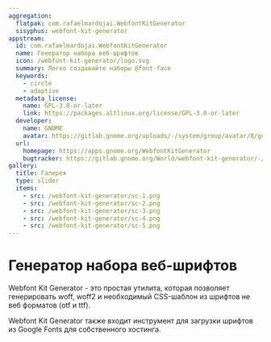```yaml
---
aggregation:
  flatpak: com.rafaelmardojai.WebfontKitGenerator
  sisyphus: webfont-kit-generator
appstream:
  id: com.rafaelmardojai.WebfontKitGenerator
  name: Генератор набора веб-шрифтов
  icon: /webfont-kit-generator/logo.svg
  summary: Легко создавайте наборы @font-face
  keywords:
    - circle
    - adaptive
  metadata_license:
    name: GPL-3.0-or-later
    link: https://packages.altlinux.org/license/GPL-3.0-or-later
  developer:
    name: GNOME
    avatar: https://gitlab.gnome.org/uploads/-/system/group/avatar/8/gnomelogo.png?width=48
  url:
    homepage: https://apps.gnome.org/WebfontKitGenerator
    bugtracker: https://gitlab.gnome.org/World/webfont-kit-generator/-/issues
gallery:
  title: Галерея
  type: slider
  items:
    - src: /webfont-kit-generator/sc-1.png
    - src: /webfont-kit-generator/sc-2.png
    - src: /webfont-kit-generator/sc-3.png
    - src: /webfont-kit-generator/sc-4.png
    - src: /webfont-kit-generator/sc-5.png
---
```


# Генератор набора веб-шрифтов

Webfont Kit Generator - это простая утилита, которая позволяет генерировать woff, woff2 и необходимый CSS-шаблон из шрифтов не веб форматов (otf и ttf).

Webfont Kit Generator также входит инструмент для загрузки шрифтов из Google Fonts для собственного хостинга.

<AGWGallery />

<!--@include: @apps/_parts/install/content-repo.md-->
<!--@include: @apps/_parts/install/content-flatpak.md-->
